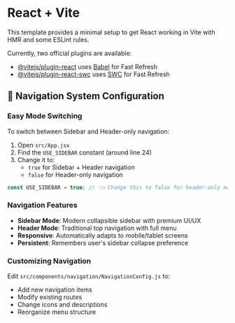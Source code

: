 # React + Vite

This template provides a minimal setup to get React working in Vite with HMR and some ESLint rules.

Currently, two official plugins are available:

- [@vitejs/plugin-react](https://github.com/vitejs/vite-plugin-react/blob/main/packages/plugin-react/README.md) uses [Babel](https://babeljs.io/) for Fast Refresh
- [@vitejs/plugin-react-swc](https://github.com/vitejs/vite-plugin-react-swc) uses [SWC](https://swc.rs/) for Fast Refresh

## 🎯 Navigation System Configuration

### Easy Mode Switching

To switch between Sidebar and Header-only navigation:

1. Open `src/App.jsx`
2. Find the `USE_SIDEBAR` constant (around line 24)
3. Change it to:
   - `true` for Sidebar + Header navigation
   - `false` for Header-only navigation

```javascript
const USE_SIDEBAR = true; // 👈 Change this to false for header-only mode
```

### Navigation Features

- **Sidebar Mode**: Modern collapsible sidebar with premium UI/UX
- **Header Mode**: Traditional top navigation with full menu
- **Responsive**: Automatically adapts to mobile/tablet screens
- **Persistent**: Remembers user's sidebar collapse preference

### Customizing Navigation

Edit `src/components/navigation/NavigationConfig.js` to:
- Add new navigation items
- Modify existing routes
- Change icons and descriptions
- Reorganize menu structure